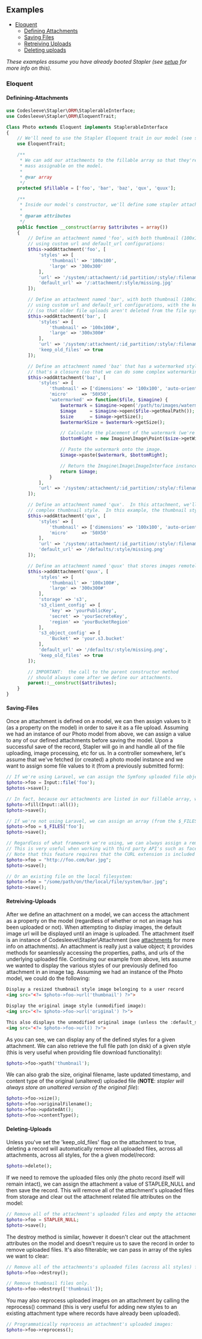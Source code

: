 ## Examples
* [Eloquent](#eloquent)
  * [Defining Attachments](#defining-attachments)
  * [Saving Files](#saving-files)
  * [Retreiving Uploads](#retreiving-uploads)
  * [Deleting uploads](#deleting-uploads)

*These examples assume you have already booted Stapler (see [setup](setup.md) for more info on this).*

### Eloquent
#### Definining-Attachments
```php
use Codesleeve\Stapler\ORM\StaplerableInterface;
use Codesleeve\Stapler\ORM\EloquentTrait;

Class Photo extends Eloquent implements StaplerableInterface
{
    // We'll need to use the Stapler Eloquent trait in our model (see setup for more info).
    use EloquentTrait;

    /**
     * We can add our attachments to the fillable array so that they're
     * mass assignable on the model.
     *
     * @var array
     */
    protected $fillable = ['foo', 'bar', 'baz', 'qux', 'quux'];

    /**
     * Inside our model's constructor, we'll define some stapler attachments:
     *
     * @param attributes
     */
    public function __construct(array $attributes = array())
    {
        // Define an attachment named 'foo', with both thumbnail (100x100) and large (300x300) styles,
        // using custom url and default_url configurations:
        $this->addAttachment('foo', [
            'styles' => [
                'thumbnail' => '100x100',
                'large' => '300x300'
            ],
            'url' => '/system/:attachment/:id_partition/:style/:filename',
            'default_url' => '/:attachment/:style/missing.jpg'
        ]);

        // Define an attachment named 'bar', with both thumbnail (100x100) and large (300x300) styles,
        // using custom url and default_url configurations, with the keep_old_files flag set to true
        // (so that older file uploads aren't deleted from the file system) and image cropping turned on:
        $this->addAttachment('bar', [
            'styles' => [
                'thumbnail' => '100x100#',
                'large' => '300x300#'
            ],
            'url' => '/system/:attachment/:id_partition/:style/:filename',
            'keep_old_files' => true
        ]);

        // Define an attachment named 'baz' that has a watermarked style.  Here, we define a style named 'watermarked'
        // that's a closure (so that we can do some complex watermarking stuff):
        $this->addAttachment('baz', [
            'styles' => [
                'thumbnail' => ['dimensions' => '100x100', 'auto-orient' => true, 'convert_options' => ['quality' => 100]],
                'micro'     => '50X50',
                'watermarked' => function($file, $imagine) {
                    $watermark = $imagine->open('/path/to/images/watermark.png');   // Create an instance of ImageInterface for the watermark image.
                    $image     = $imagine->open($file->getRealPath());              // Create an instance of ImageInterface for the uploaded image.
                    $size      = $image->getSize();                                 // Get the size of the uploaded image.
                    $watermarkSize = $watermark->getSize();                         // Get the size of the watermark image.

                    // Calculate the placement of the watermark (we're aiming for the bottom right corner here).
                    $bottomRight = new Imagine\Image\Point($size->getWidth() - $watermarkSize->getWidth(), $size->getHeight() - $watermarkSize->getHeight());

                    // Paste the watermark onto the image.
                    $image->paste($watermark, $bottomRight);

                    // Return the Imagine\Image\ImageInterface instance.
                    return $image;
                }
            ],
            'url' => '/system/:attachment/:id_partition/:style/:filename'
        ]);

        // Define an attachment named 'qux'.  In this attachment, we'll use alternative style notation to define a slightly more
        // complex thumbnail style.  In this example, the thumbnail style will be a 100x100px auto-oriented image with 100% quality:
        $this->addAttachment('qux', [
            'styles' => [
                'thumbnail' => ['dimensions' => '100x100', 'auto-orient' => true, 'convert_options' => ['quality' => 100]],
                'micro'     => '50X50'
            ],
            'url' => '/system/:attachment/:id_partition/:style/:filename',
            'default_url' => '/defaults/:style/missing.png'
        ]);

        // Define an attachment named 'quux' that stores images remotely in an S3 bucket.
        $this->addAttachment('quux', [
            'styles' => [
                'thumbnail' => '100x100#',
                'large' => '300x300#'
            ],
            'storage' => 's3',
            's3_client_config' => [
                'key' => 'yourPublicKey',
                'secret' => 'yourSecreteKey',
                'region' => 'yourBucketRegion'
            ],
            's3_object_config' => [
                'Bucket' => 'your.s3.bucket'
            ],
            'default_url' => '/defaults/:style/missing.png',
            'keep_old_files' => true
        ]);

        // IMPORTANT:  the call to the parent constructor method
        // should always come after we define our attachments.
        parent::__construct($attributes);
    }
}
```

#### Saving-Files
Once an attachment is defined on a model, we can then assign values to it (as a property on the model) in order to save it as a file upload.  Assuming we had an instance of our Photo model from above, we can assign a value to any of our defined attachments before saving the model.  Upon a successful save of the record, Stapler will go in and handle all of the file uploading, image processing, etc for us.  In a controller somewhere, let's assume that we've fetched (or created) a photo model instance and we want to assign some file values to it (from a previously submitted form):

```php
// If we're using Laravel, we can assign the Symfony uploaded file object directly on the modeal:
$photo->foo = Input::file('foo');
$photos->save();

// In fact, because our attachments are listed in our fillable array, we can simple mass assign all input values on our photo:
$photo->fill(Input::all());
$photo->save();

// If we're not using Laravel, we can assign an array (from the $_FILES array) to the uploaded file:
$photo->foo = $_FILES['foo'];
$photo->save();

// Regardless of what framework we're using, we can always assign a remote url as an attachment value.
// This is very useful when working with third party API's such as facebook, twitter, etc.
// Note that this feature requires that the CURL extension is included as part of your PHP installation.
$photo->foo = "http://foo.com/bar.jpg";
$photo->save();

// Or an existing file on the local filesystem:
$photo->foo = "/some/path/on/the/local/file/system/bar.jpg";
$photo->save();
```

#### Retreiving-Uploads
After we define an attachment on a model, we can access the attachment as a property on the model (regardless of whether or not an image has been uploaded or not).  When attempting to display images, the default image url will be displayed until an image is uploaded.  The attachment itself is an instance of Codesleeve\Stapler\Attachment (see [attachments](attachments.md) for more info on attachments).  An attachment is really just a value object; it provides methods for seamlessly accessing the properties, paths, and urls of the underlying uploaded file.  Continuing our example from above, lets assume we wanted to display the various styles of our previously defined foo attachment in an image tag.  Assuming we had an instance of the Photo model, we could do the following:
```html
Display a resized thumbnail style image belonging to a user record
<img src="<?= $photo->foo->url('thumbnail') ?>">

Display the original image style (unmodified image):
<img src="<?= $photo->foo->url('original') ?>">

This also displays the unmodified original image (unless the :default_style interpolation has been set to a different style):
<img src="<?= $photo->foo->url() ?>">
```

As you can see, we can display any of the defined styles for a given attachment. We can also retrieve the full file path (on disk) of a given style (this is very useful when providing file download functionality):
```php
$photo->foo->path('thumbnail');
```

We can also grab the size, original filename, laste updated timestamp, and content type of the original (unaltered) uploaded file (**NOTE**: *stapler will always store an unaltered version of the original file*):
```php
$photo->foo->size();
$photo->foo->originalFilename();
$photo->foo->updatedAt();
$photo->foo->contentType();
```

#### Deleting-Uploads
Unless you've set the 'keep_old_files' flag on the attachment to true, deleting a record will automatically remove all uploaded files, across all attachments, across all styles, for the a given model/record:
```php
$photo->delete();
```

If we need to remove the uploaded files only (the photo record itself will remain intact), we can assign the attachment a value of STAPLER_NULL and then save the record. This will remove all of the attachment's uploaded files from storage and clear out the attachment related file attributes on the model:
```php
// Remove all of the attachment's uploaded files and empty the attacment attributes on the model (does not save the record though).
$photo->foo = STAPLER_NULL;
$photo->save();
```

The destroy method is similar, however it doesn't clear out the attachment attributes on the model and doesn't require us to save the record in order to remove uploaded files.  It's also filterable; we can pass in array of the syles we want to clear:
```php
// Remove all of the attachments's uploaded files (across all styles) from storage.
$photo->foo->destroy();

// Remove thumbnail files only.
$photo->foo->destroy(['thumbnail']);
```

You may also reprocess uploaded images on an attachment by calling the reprocess() command (this is very useful for adding new styles to an existing attachment type where records have already been uploaded).

```php
// Programmatically reprocess an attachment's uploaded images:
$photo->foo->reprocess();
```